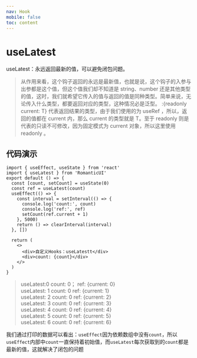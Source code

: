 ```yaml
---
nav: Hook
mobile: false
toc: content
---
```


# useLatest

useLatest：永远返回最新的值，可以避免闭包问题。

> 从作用来看，这个钩子返回的永远是最新值，也就是说，这个钩子的入参与出参都是这个值，但这个值我们却不知道是 string、number 还是其他类型的值，这时，我们就希望它传入的值与返回的值是同种类型。简单来说，无论传入什么类型，都要返回对应的类型，这种情况必是泛型。 :{readonly current: T} 代表返回结果的类型，由于我们使用的为 useRef ，所以，返回的值都在 current 内，那么 current 的类型就是 T。至于 readonly 则是代表的只读不可修改，因为固定模式为 current 对象，所以这里使用 readonly 。

## 代码演示

```tsx
import { useEffect, useState } from 'react'
import { useLatest } from 'RomanticUI'
export default () => {
  const [count, setCount] = useState(0)
  const ref = useLatest(count)
  useEffect(() => {
    const interval = setInterval(() => {
      console.log('count:', count)
      console.log('ref:', ref)
      setCount(ref.current + 1)
    }, 5000)
    return () => clearInterval(interval)
  }, [])

  return (
    <>
      <div>自定义Hooks：useLatestt</div>
      <div>count: {count}</div>
    </>
  )
}
```

> useLatest:0 count: 0； ref: {current: 0} <br/> useLatest: 1 count: 0 ref: {current: 1} <br/> useLatest: 2 count: 0 ref: {current: 2} <br/> useLatest: 3 count: 0 ref: {current: 3} <br/> useLatest: 4 count: 0 ref: {current: 4} <br/> useLatest: 5 count: 0 ref: {current: 5} <br/> useLatest: 6 count: 0 ref: {current: 6}

我们通过打印的数据可以看出：`useEffect`因为依赖数组中没有`count`，所以`useEffect`内部中`count`一直保持着初始值，而`useLatest`每次获取到的`count`都是最新的值，这就解决了闭包的问题
